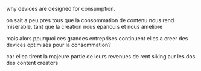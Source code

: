 why devices are designed for consumption.

on sait a peu pres tous que la consommation de contenu nous rend miserable, tant que la creation nous epanouis et nous ameliore

mais alors ppurquoi ces grandes entreprises continuent elles a creer des devices optimisés pour la consommation?

car ellea tirent la majeure partie de leurs revenues de rent siking aur les dos des content creators
